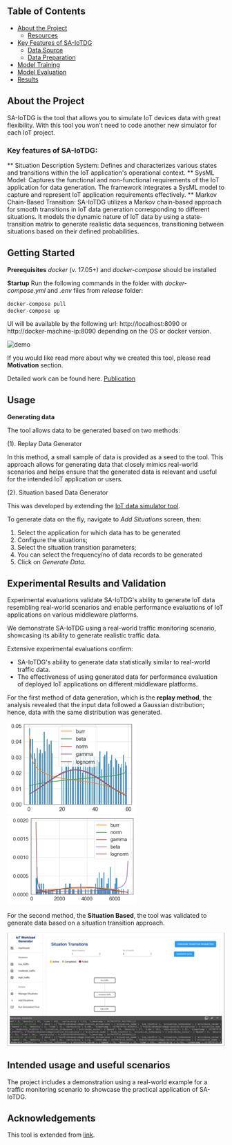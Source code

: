 ## Table of Contents

- [About the Project](#about-the-project)
  - [Resources](#resources) 
- [Key Features of SA-IoTDG](#features)
  - [Data Source](#data-origin)
  - [Data Preparation](#data-preparation)
- [Model Training](#training)
- [Model Evaluation](#model-evaluation)
- [Results](#results)


## About the Project

SA-IoTDG is the tool that allows you to simulate IoT devices data with great flexibility. With this tool you won't need to code another new simulator for each IoT project.

### Key features of SA-IoTDG:

** Situation Description System: Defines and characterizes various states and transitions within the IoT application's operational context.
** SysML Model: Captures the functional and non-functional requirements of the IoT application for data generation. The framework integrates a SysML model to capture and represent IoT application requirements effectively.
** Markov Chain-Based Transition: SA-IoTDG utilizes a Markov chain-based approach for smooth transitions in IoT data generation corresponding to different situations. It models the dynamic nature of IoT data by using a state-transition matrix to generate realistic data sequences, transitioning between situations based on their defined probabilities.

## Getting Started

**Prerequisites**
*docker* (v. 17.05+) and *docker-compose* should be installed

**Startup**
Run the following commands in the folder with *docker-compose.yml* and *.env* files from *release* folder:

    docker-compose pull
    docker-compose up

UI will be available by the following url:
http://localhost:8090 or http://docker-machine-ip:8090
depending on the OS or docker version.

![demo](https://user-images.githubusercontent.com/4072962/38543721-023134b4-3cae-11e8-8e97-ee6468771e2a.gif)



If you would like read more about why we created this tool, please read **Motivation** section.

Detailed work can be found here. [Publication](https://www.mdpi.com/1424-8220/23/1/7)

 
##  Usage

**Generating data**

The tool allows data to be generated based on two methods:

(1). Replay Data Generator

In this method, a small sample of data is provided as a seed to the tool. This approach allows for generating data that closely mimics real-world scenarios and helps ensure that the generated data is relevant and useful for the intended IoT
application or users.

(2). Situation based Data Generator 

This was developed by extending the [IoT data simulator tool](https://github.com/IBA-Group-IT/IoT-data-simulator/). 

To generate data on the fly, navigate to *Add Situations* screen, then:

   1. Select the application for which data has to be generated
   2. Configure the situations;
   3. Select the situation transition parameters;
   4. You can select the frequency/no of data records to be generated
   5. Click on *Generate Data*. 
   

## Experimental Results and Validation

Experimental evaluations validate SA-IoTDG's ability to generate IoT data resembling real-world scenarios and enable performance evaluations of IoT applications on various middleware platforms.

We demonstrate SA-IoTDG using a real-world traffic monitoring scenario, showcasing its ability to generate realistic traffic data.

Extensive experimental evaluations confirm:
* SA-IoTDG's ability to generate data statistically similar to real-world traffic data.
* The effectiveness of using generated data for performance evaluation of deployed IoT applications on different middleware platforms.

For the first method of data generation, which is the **replay method**, the analysis revealed that the input data followed a Gaussian distribution; hence, data with the same distribution was generated.

<p float="left">
  <img src="ExperimentalResults/gen_data_fit.png" width="300" />
  <img src="ExperimentalResults/metro_data_fit.png" width="300" /> 
</p>

For the second method, the **Situation Based**, the tool was validated to generate data based on a situation transition approach.

![SitDataGen](ExperimentalResults/SituationBasedDataGen.png)

## Intended usage and useful scenarios

The project includes a demonstration using a real-world example for a traffic monitoring scenario to showcase the practical application of SA-IoTDG.


## Acknowledgements

This tool is extended from [link](https://github.com/IBA-Group-IT/IoT-data-simulator/).

